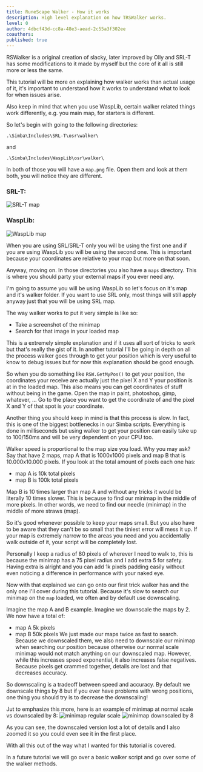 ```yaml
---
title: RuneScape Walker - How it works
description: High level explanation on how TRSWalker works.
level: 0
author: 4dbcf43d-cc8a-48e3-aead-2c55a3f302ee
coauthors: 
published: true
---
```


RSWalker is a original creation of slacky, later improved by Olly and SRL-T has some modifications to it made by myself but the core of it all is still more or less the same.

This tutorial will be more on explaining how walker works than actual usage of it, it's important to understand how it works to understand what to look for when issues arise.

Also keep in mind that when you use WaspLib, certain walker related things work differently, e.g. you main map, for starters is different.

So let's begin with going to the following directories:
```
.\Simba\Includes\SRL-T\osr\walker\
```
and
```
.\Simba\Includes\WaspLib\osr\walker\
```
In both of those you will have a `map.png` file.
Open them and look at them both, you will notice they are different.

### SRL-T:
![SRL-T map](https://raw.githubusercontent.com/Torwent/SRL-T/master/osr/walker/map.png)

### WaspLib:
![WaspLib map](https://raw.githubusercontent.com/Torwent/WaspLib/master/osr/walker/map.png)

When you are using SRL/SRL-T only you will be using the first one and if you are using WaspLib you will be using the second one. This is important because your coordinates are relative to your map but more on that soon.

Anyway, moving on. In those directories you also have a `maps` directory. This is where you should party your external maps if you ever need any.

I'm going to assume you will be using WaspLib so let's focus on it's map and it's walker folder. If you want to use SRL only, most things will still apply anyway just that you will be using SRL map.

The way walker works to put it very simple is like so:
- Take a screenshot of the minimap
- Search for that image in your loaded map

This is a extremely simple explanation and if it uses all sort of tricks to work but that's really the gist of it. In another tutorial I'll be going in depth on all the process walker goes through to get your position which is very useful to know to debug issues but for now this explanation should be good enough.

So when you do something like `RSW.GetMyPos()` to get your position, the coordinates your receive are actually just the pixel X and Y your position is at in the loaded map.
This also means you can get coordinates of stuff without being in the game. Open the map in paint, photoshop, gimp, whatever, ... Go to the place you want to get the coordinate of and the pixel X and Y of that spot is your coordinate.

Another thing you should keep in mind is that this process is slow. In fact, this is one of the biggest bottlenecks in our Simba scripts. Everything is done in milliseconds but using walker to get your position can easily take up to 100/150ms and will be very dependent on your CPU too.

Walker speed is proportional to the map size you load. Why you may ask?
Say that have 2 maps, map A that is 1000x1000 pixels and map B that is 10.000x10.000 pixels.
If you look at the total amount of pixels each one has:
- map A is 10k total pixels
- map B is 100k total pixels

Map B is 10 times larger than map A and without any tricks it would be literally 10 times slower. This is because to find our minimap in the middle of more pixels. In other words, we need to find our needle (minimap) in the middle of more straws (map).

So it's good whenever possible to keep your maps small. But you also have to be aware that they can't be so small that the tiniest error will mess it up.
If your map is extremely narrow to the areas you need and you accidentally walk outside of it, your script will be completely lost.

Personally I keep a radius of 80 pixels of wherever I need to walk to, this is because the minimap has a 75 pixel radius and I add extra 5 for safety. Having extra is alright and you can add 1k pixels padding easily without even noticing a difference in performance with your naked eye.

Now with that explained we can go onto our first trick walker has and the only one I'll cover during this tutorial. Because it's slow to search our minimap on the `map` loaded, we often and by default use downscaling.

Imagine the map A and B example. Imagine we downscale the maps by 2.
We now have a total of:
- map A 5k pixels
- map B 50k pixels
We just made our maps twice as fast to search. Because we downscaled them, we also need to downscale our minimap when searching our position because otherwise our normal scale minimap would not match anything on our downscaled map. However, while this increases speed exponential, it also increases false negatives. Because pixels get crammed together, details are lost and that decreases accuracy.

So downscaling is a tradeoff between speed and accuracy.
By default we downscale things by 8 but if you ever have problems with wrong positions, one thing you should try is to decrease the downscaling!

Jut to emphasize this more, here is an example of minimap at normal scale vs downscaled by 8:
![minimap regular scale](https://enqlpchobniylwpsjcqc.supabase.co/storage/v1/object/public/imgs/posts/bbca2e98-089c-4f9b-9b33-d753a4dbba9d/img0.png)
![minimap downscaled by 8](https://enqlpchobniylwpsjcqc.supabase.co/storage/v1/object/public/imgs/posts/bbca2e98-089c-4f9b-9b33-d753a4dbba9d/img1.png)

As you can see, the downscaled version lost a lot of details and I also zoomed it so you could even see it in the first place.

With all this out of the way what I wanted for this tutorial is covered.

In a future tutorial we will go over a basic walker script and go over some of the walker methods.